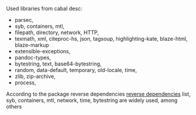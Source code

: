 Used libraries from cabal desc: 
* parsec, 
* syb, containers, mtl, 
* filepath, directory, network, HTTP, 
* texmath, xml, citeproc-hs, json, tagsoup, highlighting-kate, blaze-html, blaze-markup    
* extensible-exceptions, 
* pandoc-types, 
* bytestring, text, base64-bytestring,  
* random, data-default, temporary, old-locale, time,   
* zlib, zip-archive, 
* process, 

According to the package reverse dependencies [reverse dependencies](http://packdeps.haskellers.com/reverse) list, syb, containers, mtl, network, time, bytestring are widely used, among others


